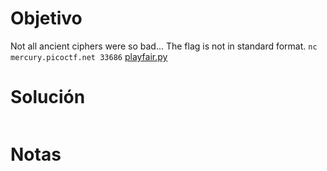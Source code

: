 
# Objetivo 

Not all ancient ciphers were so bad... The flag is not in standard format. `nc mercury.picoctf.net 33686` [playfair.py](https://mercury.picoctf.net/static/aec5fd7b1ec96307c4eda752a3353f68/playfair.py)

# Solución 
 ```
 
```
# Notas 

